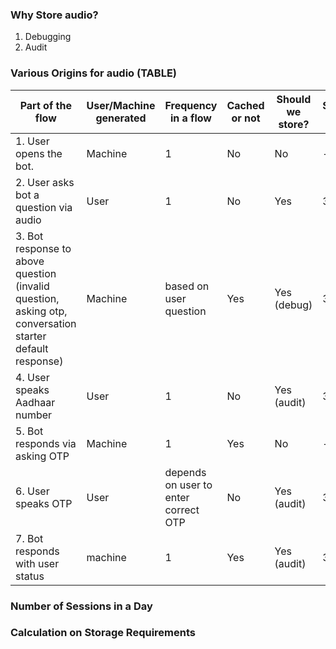 ### Why Store audio?
1. Debugging
2. Audit

### Various Origins for audio (TABLE)
   | Part of the flow | User/Machine generated | Frequency in a flow | Cached or not | Should we store? | Storage time | Cost of storing |
   | -----------------| ---------------------- | ------------------- | ------------- | ---------------- | ------------ | --------------- |
   | 1. User opens the bot. | Machine | 1 | No | No | - | - |
   | 2. User asks bot a question via audio | User | 1 | No | Yes | 30days | - |
   | 3. Bot response to above question (invalid question, asking otp, conversation starter default response) | Machine | based on user question | Yes | Yes (debug) | 30days | - |
   | 4. User speaks Aadhaar number | User | 1 | No | Yes (audit) | 30days | - |
   | 5. Bot responds via asking OTP | Machine | 1 | Yes | No | - | - |
   | 6. User speaks OTP | User | depends on user to enter correct OTP | No | Yes (audit) | 30days | - |
   | 7. Bot responds with user status | machine | 1 | Yes | Yes (audit) | 30days | - |

### Number of Sessions in a Day

### Calculation on Storage Requirements
